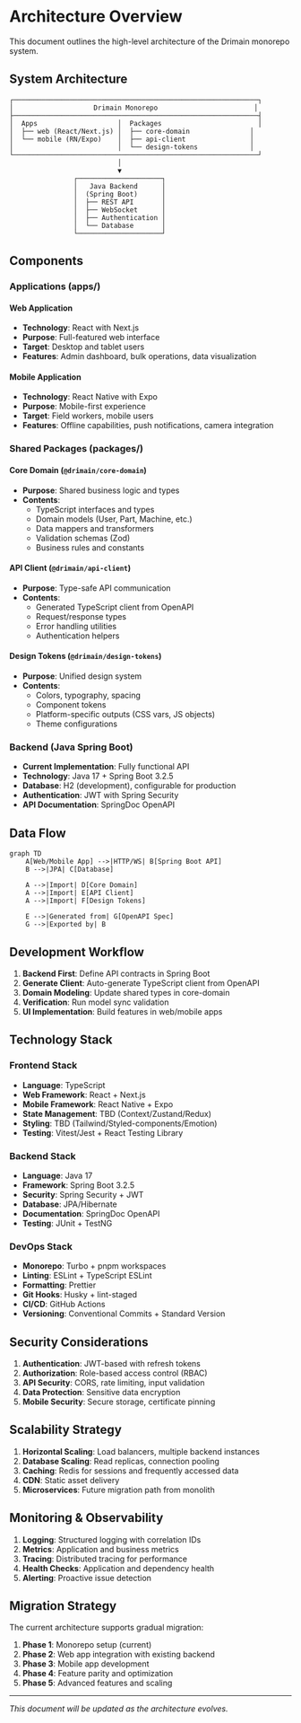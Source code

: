 # Architecture Overview

This document outlines the high-level architecture of the Drimain monorepo system.

## System Architecture

```
┌─────────────────────────────────────────────────────────────┐
│                    Drimain Monorepo                        │
├─────────────────────────────────────────────────────────────┤
│  Apps                    │  Packages                        │
│  ├── web (React/Next.js) │  ├── core-domain               │
│  └── mobile (RN/Expo)    │  ├── api-client                │
│                          │  └── design-tokens             │
└─────────────────────────────────────────────────────────────┘
                           │
                           ▼
                ┌─────────────────────┐
                │   Java Backend      │
                │  (Spring Boot)      │
                │  ├── REST API       │
                │  ├── WebSocket      │
                │  ├── Authentication │
                │  └── Database       │
                └─────────────────────┘
```

## Components

### Applications (apps/)

#### Web Application

- **Technology**: React with Next.js
- **Purpose**: Full-featured web interface
- **Target**: Desktop and tablet users
- **Features**: Admin dashboard, bulk operations, data visualization

#### Mobile Application

- **Technology**: React Native with Expo
- **Purpose**: Mobile-first experience
- **Target**: Field workers, mobile users
- **Features**: Offline capabilities, push notifications, camera integration

### Shared Packages (packages/)

#### Core Domain (`@drimain/core-domain`)

- **Purpose**: Shared business logic and types
- **Contents**:
  - TypeScript interfaces and types
  - Domain models (User, Part, Machine, etc.)
  - Data mappers and transformers
  - Validation schemas (Zod)
  - Business rules and constants

#### API Client (`@drimain/api-client`)

- **Purpose**: Type-safe API communication
- **Contents**:
  - Generated TypeScript client from OpenAPI
  - Request/response types
  - Error handling utilities
  - Authentication helpers

#### Design Tokens (`@drimain/design-tokens`)

- **Purpose**: Unified design system
- **Contents**:
  - Colors, typography, spacing
  - Component tokens
  - Platform-specific outputs (CSS vars, JS objects)
  - Theme configurations

### Backend (Java Spring Boot)

- **Current Implementation**: Fully functional API
- **Technology**: Java 17 + Spring Boot 3.2.5
- **Database**: H2 (development), configurable for production
- **Authentication**: JWT with Spring Security
- **API Documentation**: SpringDoc OpenAPI

## Data Flow

```mermaid
graph TD
    A[Web/Mobile App] -->|HTTP/WS| B[Spring Boot API]
    B -->|JPA| C[Database]

    A -->|Import| D[Core Domain]
    A -->|Import| E[API Client]
    A -->|Import| F[Design Tokens]

    E -->|Generated from| G[OpenAPI Spec]
    G -->|Exported by| B
```

## Development Workflow

1. **Backend First**: Define API contracts in Spring Boot
2. **Generate Client**: Auto-generate TypeScript client from OpenAPI
3. **Domain Modeling**: Update shared types in core-domain
4. **Verification**: Run model sync validation
5. **UI Implementation**: Build features in web/mobile apps

## Technology Stack

### Frontend Stack

- **Language**: TypeScript
- **Web Framework**: React + Next.js
- **Mobile Framework**: React Native + Expo
- **State Management**: TBD (Context/Zustand/Redux)
- **Styling**: TBD (Tailwind/Styled-components/Emotion)
- **Testing**: Vitest/Jest + React Testing Library

### Backend Stack

- **Language**: Java 17
- **Framework**: Spring Boot 3.2.5
- **Security**: Spring Security + JWT
- **Database**: JPA/Hibernate
- **Documentation**: SpringDoc OpenAPI
- **Testing**: JUnit + TestNG

### DevOps Stack

- **Monorepo**: Turbo + pnpm workspaces
- **Linting**: ESLint + TypeScript ESLint
- **Formatting**: Prettier
- **Git Hooks**: Husky + lint-staged
- **CI/CD**: GitHub Actions
- **Versioning**: Conventional Commits + Standard Version

## Security Considerations

1. **Authentication**: JWT-based with refresh tokens
2. **Authorization**: Role-based access control (RBAC)
3. **API Security**: CORS, rate limiting, input validation
4. **Data Protection**: Sensitive data encryption
5. **Mobile Security**: Secure storage, certificate pinning

## Scalability Strategy

1. **Horizontal Scaling**: Load balancers, multiple backend instances
2. **Database Scaling**: Read replicas, connection pooling
3. **Caching**: Redis for sessions and frequently accessed data
4. **CDN**: Static asset delivery
5. **Microservices**: Future migration path from monolith

## Monitoring & Observability

1. **Logging**: Structured logging with correlation IDs
2. **Metrics**: Application and business metrics
3. **Tracing**: Distributed tracing for performance
4. **Health Checks**: Application and dependency health
5. **Alerting**: Proactive issue detection

## Migration Strategy

The current architecture supports gradual migration:

1. **Phase 1**: Monorepo setup (current)
2. **Phase 2**: Web app integration with existing backend
3. **Phase 3**: Mobile app development
4. **Phase 4**: Feature parity and optimization
5. **Phase 5**: Advanced features and scaling

---

_This document will be updated as the architecture evolves._
